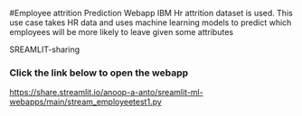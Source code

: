 #Employee attrition Prediction Webapp
IBM Hr attrition dataset is used.
This use case takes HR data and uses machine learning models to predict which employees will be more likely to leave given some attributes


SREAMLIT-sharing

### Click the link below to open the webapp

https://share.streamlit.io/anoop-a-anto/sreamlit-ml-webapps/main/stream_employeetest1.py
